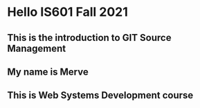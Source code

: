 # Hello IS601 Fall 2021
## This is the introduction to GIT Source Management
## My name is Merve
## This is Web Systems Development course
